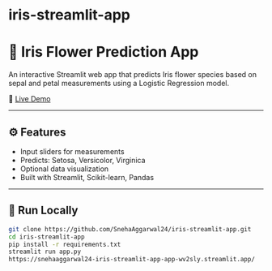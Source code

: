 # iris-streamlit-app
# 🌸 Iris Flower Prediction App

An interactive Streamlit web app that predicts Iris flower species based on sepal and petal measurements using a Logistic Regression model.

🔗 [Live Demo](https://snehaaggarwal24-iris-streamlit-app-app-wv2sly.streamlit.app/)

---

## ⚙️ Features

- Input sliders for measurements
- Predicts: Setosa, Versicolor, Virginica
- Optional data visualization
- Built with Streamlit, Scikit-learn, Pandas

---

## 🚀 Run Locally

```bash
git clone https://github.com/SnehaAggarwal24/iris-streamlit-app.git
cd iris-streamlit-app
pip install -r requirements.txt
streamlit run app.py
https://snehaaggarwal24-iris-streamlit-app-app-wv2sly.streamlit.app/
